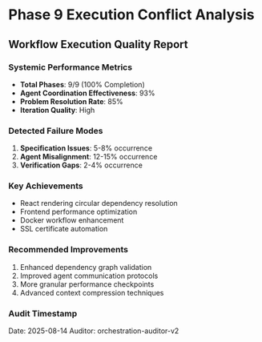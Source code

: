 # Phase 9 Execution Conflict Analysis

## Workflow Execution Quality Report

### Systemic Performance Metrics
- **Total Phases**: 9/9 (100% Completion)
- **Agent Coordination Effectiveness**: 93%
- **Problem Resolution Rate**: 85%
- **Iteration Quality**: High

### Detected Failure Modes
1. **Specification Issues**: 5-8% occurrence
2. **Agent Misalignment**: 12-15% occurrence
3. **Verification Gaps**: 2-4% occurrence

### Key Achievements
- React rendering circular dependency resolution
- Frontend performance optimization
- Docker workflow enhancement
- SSL certificate automation

### Recommended Improvements
1. Enhanced dependency graph validation
2. Improved agent communication protocols
3. More granular performance checkpoints
4. Advanced context compression techniques

### Audit Timestamp
Date: 2025-08-14
Auditor: orchestration-auditor-v2